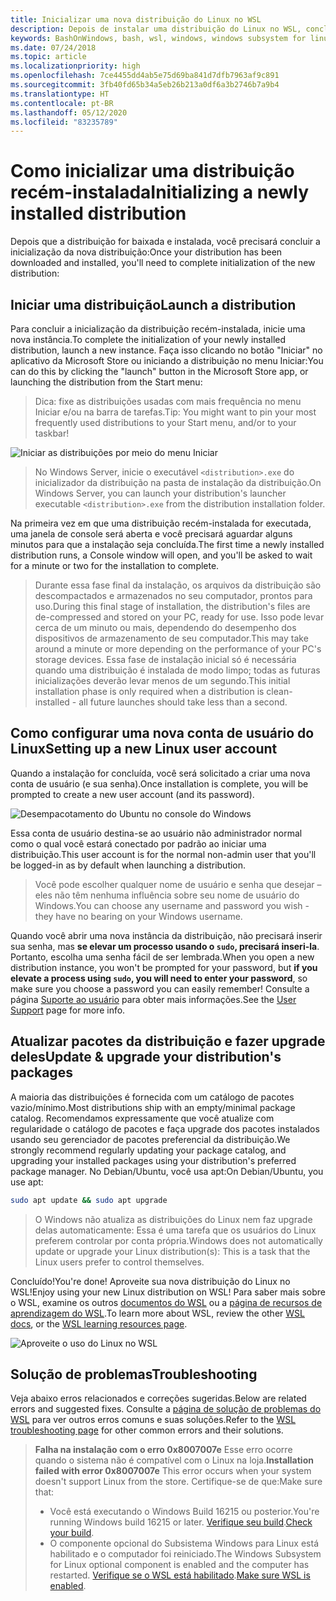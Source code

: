 ```yaml
---
title: Inicializar uma nova distribuição do Linux no WSL
description: Depois de instalar uma distribuição do Linux no WSL, conclua a inicialização seguindo estas etapas simples
keywords: BashOnWindows, bash, wsl, windows, windows subsystem for linux, windowssubsystem, ubuntu, debian, suse, windows 10
ms.date: 07/24/2018
ms.topic: article
ms.localizationpriority: high
ms.openlocfilehash: 7ce4455dd4ab5e75d69ba841d7dfb7963af9c891
ms.sourcegitcommit: 3fb40fd65b34a5eb26b213a0df6a3b2746b7a9b4
ms.translationtype: HT
ms.contentlocale: pt-BR
ms.lasthandoff: 05/12/2020
ms.locfileid: "83235789"
---
```

# <a name="initializing-a-newly-installed-distribution"></a><span data-ttu-id="9a94c-104">Como inicializar uma distribuição recém-instalada</span><span class="sxs-lookup"><span data-stu-id="9a94c-104">Initializing a newly installed distribution</span></span>

<span data-ttu-id="9a94c-105">Depois que a distribuição for baixada e instalada, você precisará concluir a inicialização da nova distribuição:</span><span class="sxs-lookup"><span data-stu-id="9a94c-105">Once your distribution has been downloaded and installed, you'll need to complete initialization of the new distribution:</span></span>

## <a name="launch-a-distribution"></a><span data-ttu-id="9a94c-106">Iniciar uma distribuição</span><span class="sxs-lookup"><span data-stu-id="9a94c-106">Launch a distribution</span></span>

<span data-ttu-id="9a94c-107">Para concluir a inicialização da distribuição recém-instalada, inicie uma nova instância.</span><span class="sxs-lookup"><span data-stu-id="9a94c-107">To complete the initialization of your newly installed distribution, launch a new instance.</span></span> <span data-ttu-id="9a94c-108">Faça isso clicando no botão "Iniciar" no aplicativo da Microsoft Store ou iniciando a distribuição no menu Iniciar:</span><span class="sxs-lookup"><span data-stu-id="9a94c-108">You can do this by clicking the "launch" button in the Microsoft Store app, or launching the distribution from the Start menu:</span></span>

> <span data-ttu-id="9a94c-109">Dica: fixe as distribuições usadas com mais frequência no menu Iniciar e/ou na barra de tarefas.</span><span class="sxs-lookup"><span data-stu-id="9a94c-109">Tip: You might want to pin your most frequently used distributions to your Start menu, and/or to your taskbar!</span></span>

![Iniciar as distribuições por meio do menu Iniciar](media/start-menu.png)

> <span data-ttu-id="9a94c-111">No Windows Server, inicie o executável `<distribution>.exe` do inicializador da distribuição na pasta de instalação da distribuição.</span><span class="sxs-lookup"><span data-stu-id="9a94c-111">On Windows Server, you can launch your distribution's launcher executable `<distribution>.exe` from the distribution installation folder.</span></span>

<span data-ttu-id="9a94c-112">Na primeira vez em que uma distribuição recém-instalada for executada, uma janela de console será aberta e você precisará aguardar alguns minutos para que a instalação seja concluída.</span><span class="sxs-lookup"><span data-stu-id="9a94c-112">The first time a newly installed distribution runs, a Console window will open, and you'll be asked to wait for a minute or two for the installation to complete.</span></span>

> <span data-ttu-id="9a94c-113">Durante essa fase final da instalação, os arquivos da distribuição são descompactados e armazenados no seu computador, prontos para uso.</span><span class="sxs-lookup"><span data-stu-id="9a94c-113">During this final stage of installation, the distribution's files are de-compressed and stored on your PC, ready for use.</span></span> <span data-ttu-id="9a94c-114">Isso pode levar cerca de um minuto ou mais, dependendo do desempenho dos dispositivos de armazenamento de seu computador.</span><span class="sxs-lookup"><span data-stu-id="9a94c-114">This may take around a minute or more depending on the performance of your PC's storage devices.</span></span> <span data-ttu-id="9a94c-115">Essa fase de instalação inicial só é necessária quando uma distribuição é instalada de modo limpo; todas as futuras inicializações deverão levar menos de um segundo.</span><span class="sxs-lookup"><span data-stu-id="9a94c-115">This initial installation phase is only required when a distribution is clean-installed - all future launches should take less than a second.</span></span>

## <a name="setting-up-a-new-linux-user-account"></a><span data-ttu-id="9a94c-116">Como configurar uma nova conta de usuário do Linux</span><span class="sxs-lookup"><span data-stu-id="9a94c-116">Setting up a new Linux user account</span></span>

<span data-ttu-id="9a94c-117">Quando a instalação for concluída, você será solicitado a criar uma nova conta de usuário (e sua senha).</span><span class="sxs-lookup"><span data-stu-id="9a94c-117">Once installation is complete, you will be prompted to create a new user account (and its password).</span></span>

![Desempacotamento do Ubuntu no console do Windows](media/UbuntuInstall.png)

<span data-ttu-id="9a94c-119">Essa conta de usuário destina-se ao usuário não administrador normal como o qual você estará conectado por padrão ao iniciar uma distribuição.</span><span class="sxs-lookup"><span data-stu-id="9a94c-119">This user account is for the normal non-admin user that you'll be logged-in as by default when launching a distribution.</span></span>

> <span data-ttu-id="9a94c-120">Você pode escolher qualquer nome de usuário e senha que desejar – eles não têm nenhuma influência sobre seu nome de usuário do Windows.</span><span class="sxs-lookup"><span data-stu-id="9a94c-120">You can choose any username and password you wish - they have no bearing on your Windows username.</span></span>

<span data-ttu-id="9a94c-121">Quando você abrir uma nova instância da distribuição, não precisará inserir sua senha, mas **se elevar um processo usando o `sudo`, precisará inseri-la**. Portanto, escolha uma senha fácil de ser lembrada.</span><span class="sxs-lookup"><span data-stu-id="9a94c-121">When you open a new distribution instance, you won't be prompted for your password, but **if you elevate a process using `sudo`, you will need to enter your password**, so make sure you choose a password you can easily remember!</span></span> <span data-ttu-id="9a94c-122">Consulte a página [Suporte ao usuário](user-support.md) para obter mais informações.</span><span class="sxs-lookup"><span data-stu-id="9a94c-122">See the [User Support](user-support.md) page for more info.</span></span>

## <a name="update--upgrade-your-distributions-packages"></a><span data-ttu-id="9a94c-123">Atualizar pacotes da distribuição e fazer upgrade deles</span><span class="sxs-lookup"><span data-stu-id="9a94c-123">Update & upgrade your distribution's packages</span></span>

<span data-ttu-id="9a94c-124">A maioria das distribuições é fornecida com um catálogo de pacotes vazio/mínimo.</span><span class="sxs-lookup"><span data-stu-id="9a94c-124">Most distributions ship with an empty/minimal package catalog.</span></span> <span data-ttu-id="9a94c-125">Recomendamos expressamente que você atualize com regularidade o catálogo de pacotes e faça upgrade dos pacotes instalados usando seu gerenciador de pacotes preferencial da distribuição.</span><span class="sxs-lookup"><span data-stu-id="9a94c-125">We strongly recommend regularly updating your package catalog, and upgrading your installed packages using your distribution's preferred package manager.</span></span> <span data-ttu-id="9a94c-126">No Debian/Ubuntu, você usa apt:</span><span class="sxs-lookup"><span data-stu-id="9a94c-126">On Debian/Ubuntu, you use apt:</span></span>

```bash
sudo apt update && sudo apt upgrade
```

> <span data-ttu-id="9a94c-127">O Windows não atualiza as distribuições do Linux nem faz upgrade delas automaticamente: Essa é uma tarefa que os usuários do Linux preferem controlar por conta própria.</span><span class="sxs-lookup"><span data-stu-id="9a94c-127">Windows does not automatically update or upgrade your Linux distribution(s): This is a task that the Linux users prefer to control themselves.</span></span>

<span data-ttu-id="9a94c-128">Concluído!</span><span class="sxs-lookup"><span data-stu-id="9a94c-128">You're done!</span></span> <span data-ttu-id="9a94c-129">Aproveite sua nova distribuição do Linux no WSL!</span><span class="sxs-lookup"><span data-stu-id="9a94c-129">Enjoy using your new Linux distribution on WSL!</span></span> <span data-ttu-id="9a94c-130">Para saber mais sobre o WSL, examine os outros [documentos do WSL](https://aka.ms/wsldocs) ou a [página de recursos de aprendizagem do WSL](https://aka.ms/learnwsl).</span><span class="sxs-lookup"><span data-stu-id="9a94c-130">To learn more about WSL, review the other [WSL docs](https://aka.ms/wsldocs), or the [WSL learning resources page](https://aka.ms/learnwsl).</span></span>

![Aproveite o uso do Linux no WSL](media/linux-on-wsl.png)

## <a name="troubleshooting"></a><span data-ttu-id="9a94c-132">Solução de problemas</span><span class="sxs-lookup"><span data-stu-id="9a94c-132">Troubleshooting</span></span>

<span data-ttu-id="9a94c-133">Veja abaixo erros relacionados e correções sugeridas.</span><span class="sxs-lookup"><span data-stu-id="9a94c-133">Below are related errors and suggested fixes.</span></span> <span data-ttu-id="9a94c-134">Consulte a [página de solução de problemas do WSL](troubleshooting.md) para ver outros erros comuns e suas soluções.</span><span class="sxs-lookup"><span data-stu-id="9a94c-134">Refer to the [WSL troubleshooting page](troubleshooting.md) for other common errors and their solutions.</span></span>

> <span data-ttu-id="9a94c-135">**Falha na instalação com o erro 0x8007007e** Esse erro ocorre quando o sistema não é compatível com o Linux na loja.</span><span class="sxs-lookup"><span data-stu-id="9a94c-135">**Installation failed with error 0x8007007e** This error occurs when your system doesn't support Linux from the store.</span></span>  <span data-ttu-id="9a94c-136">Certifique-se de que:</span><span class="sxs-lookup"><span data-stu-id="9a94c-136">Make sure that:</span></span>
> * <span data-ttu-id="9a94c-137">Você está executando o Windows Build 16215 ou posterior.</span><span class="sxs-lookup"><span data-stu-id="9a94c-137">You're running Windows build 16215 or later.</span></span> <span data-ttu-id="9a94c-138">[Verifique seu build](troubleshooting.md#check-your-build-number).</span><span class="sxs-lookup"><span data-stu-id="9a94c-138">[Check your build](troubleshooting.md#check-your-build-number).</span></span>
> * <span data-ttu-id="9a94c-139">O componente opcional do Subsistema Windows para Linux está habilitado e o computador foi reiniciado.</span><span class="sxs-lookup"><span data-stu-id="9a94c-139">The Windows Subsystem for Linux optional component is enabled and the computer has restarted.</span></span>  <span data-ttu-id="9a94c-140">[Verifique se o WSL está habilitado](troubleshooting.md#confirm-wsl-is-enabled).</span><span class="sxs-lookup"><span data-stu-id="9a94c-140">[Make sure WSL is enabled](troubleshooting.md#confirm-wsl-is-enabled).</span></span>
